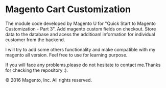 # Magento Cart Customization

The module code developed by Magento U for "Quick Start to Magento Customization - Part 3". Add magento custom fields on checkout. Store data to the database and acess the additioanl information for individual customer from the backend. 

I will try to add some others functionality and make compatible with my magento all version. Feel free to use for learning purpose.

If you will face any problems,please do not hesitate to contact me.Thanks for checking the repository :).

© 2016 Magento, Inc. All rights reserved.
